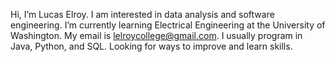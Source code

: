 Hi, I’m Lucas Elroy. 
I am interested in data analysis and software engineering. 
I’m currently learning Electrical Engineering at the University of Washington. 
My email is lelroycollege@gmail.com. 
I usually program in Java, Python, and SQL. 
Looking for ways to improve and learn skills.

<!---
lelroy1/lelroy1 is a ✨ special ✨ repository because its `README.md` (this file) appears on your GitHub profile.
You can click the Preview link to take a look at your changes.
--->
